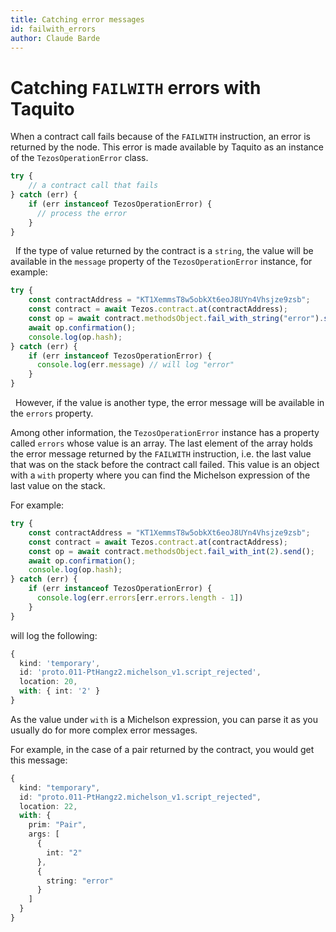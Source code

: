 ```yaml
---
title: Catching error messages
id: failwith_errors
author: Claude Barde
---
```


# Catching `FAILWITH` errors with Taquito

When a contract call fails because of the `FAILWITH` instruction, an error is returned by the node. This error is made available by Taquito as an instance of the `TezosOperationError` class.

```ts
try {
    // a contract call that fails
} catch (err) {
    if (err instanceof TezosOperationError) {
      // process the error
    }
}
```
&nbsp;
If the type of value returned by the contract is a `string`, the value will be available in the `message` property of the `TezosOperationError` instance, for example:
```ts
try {
    const contractAddress = "KT1XemmsT8w5obkXt6eoJ8UYn4Vhsjze9zsb";
    const contract = await Tezos.contract.at(contractAddress);
    const op = await contract.methodsObject.fail_with_string("error").send();
    await op.confirmation();
    console.log(op.hash);
} catch (err) {
    if (err instanceof TezosOperationError) {
      console.log(err.message) // will log "error"
    }
}
```
&nbsp;
However, if the value is another type, the error message will be available in the `errors` property.

Among other information, the `TezosOperationError` instance has a property called `errors` whose value is an array. The last element of the array holds the error message returned by the `FAILWITH` instruction, i.e. the last value that was on the stack before the contract call failed. This value is an object with a `with` property where you can find the Michelson expression of the last value on the stack.

For example:
```ts
try {
    const contractAddress = "KT1XemmsT8w5obkXt6eoJ8UYn4Vhsjze9zsb";
    const contract = await Tezos.contract.at(contractAddress);
    const op = await contract.methodsObject.fail_with_int(2).send();
    await op.confirmation();
    console.log(op.hash);
} catch (err) {
    if (err instanceof TezosOperationError) {
      console.log(err.errors[err.errors.length - 1])
    }
}
```
will log the following:
```ts
{
  kind: 'temporary',
  id: 'proto.011-PtHangz2.michelson_v1.script_rejected',
  location: 20,
  with: { int: '2' }
}
```
As the value under `with` is a Michelson expression, you can parse it as you usually do for more complex error messages.

For example, in the case of a pair returned by the contract, you would get this message:
```ts
{
  kind: "temporary",
  id: "proto.011-PtHangz2.michelson_v1.script_rejected",
  location: 22,
  with: {
    prim: "Pair",
    args: [
      {
        int: "2"
      },
      {
        string: "error"
      }
    ]
  }
}
```